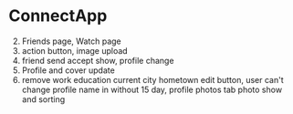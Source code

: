 # ConnectApp
2. Friends page, Watch page
3. action button, image upload
4. friend send accept show, profile change
5. Profile and cover update
6. remove work education current city hometown edit button, user can't change profile name in without 15 day, profile photos tab photo show and sorting
